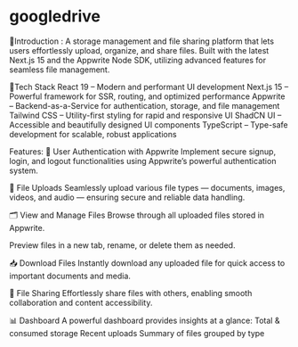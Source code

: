 # googledrive

🤖Introduction :
A storage management and file sharing platform that lets users effortlessly upload, organize, and share files. Built with the latest Next.js 15 and the Appwrite Node SDK, utilizing advanced features for seamless file management.

🚀Tech Stack
React 19 – Modern and performant UI development
Next.js 15 – Powerful framework for SSR, routing, and optimized performance
Appwrite – Backend-as-a-Service for authentication, storage, and file management
Tailwind CSS – Utility-first styling for rapid and responsive UI
ShadCN UI – Accessible and beautifully designed UI components
TypeScript – Type-safe development for scalable, robust applications

Features: 
🔐 User Authentication with Appwrite
Implement secure signup, login, and logout functionalities using Appwrite’s powerful authentication system.

📁 File Uploads
Seamlessly upload various file types — documents, images, videos, and audio — ensuring secure and reliable data handling.

🗂️ View and Manage Files
Browse through all uploaded files stored in Appwrite.

Preview files in a new tab, rename, or delete them as needed.

📥 Download Files
Instantly download any uploaded file for quick access to important documents and media.

🤝 File Sharing
Effortlessly share files with others, enabling smooth collaboration and content accessibility.

📊 Dashboard
A powerful dashboard provides insights at a glance:
Total & consumed storage
Recent uploads
Summary of files grouped by type
